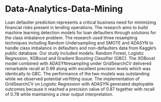# Data-Analytics-Data-Mining

Loan defaulter prediction represents a critical business need for minimizing financial risks present in lending  operations. The research aims to build machine learning detection models for loan defaulters through solutions for the class imbalance problem. The research used three resampling techniques  including Random Undersampling and SMOTE and ADASYN to handle class imbalance in defaulters and non-defaulters data from Kaggle’s public database. Our study included models: Random Forest, Logistic Regression, XGBoost and Gradient Boosting Classifier (GBC). The XGBoost model combined with ADASYNresampling under GridSearchCV delivered remarkable recall at 0.99 along with excellent precision levels which was identically to GBC. The performance of the two models was outstanding while we observed potential verfitting issue. The implementation of GridSearchCV on Logistic Regression with ADASYN generated deployable outcomes because it reached a precision value of 0.87 together with recall of 0.78 while maintaining a clear output interpretation.

